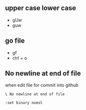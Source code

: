 
upper case lower case
--
- gUw 
- guw



go file
--
- gf
- ctrl + o


No newline at end of file
--

when edit file for commit into github

`\ No newline at end of file`
```
:set binary noeol
```
